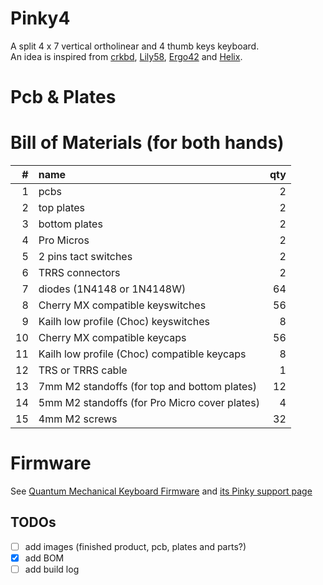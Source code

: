 # Pinky4

A split 4 x 7 vertical ortholinear and 4 thumb keys keyboard.  
An idea is inspired from [crkbd](https://github.com/foostan/crkbd), [Lily58](https://github.com/kata0510/Lily58), [Ergo42](https://github.com/Biacco42/Ergo42) and [Helix](https://github.com/MakotoKurauchi/helix).

# Pcb & Plates
<!-- ![pcb](pcb/Pinky3-pcb.png)
![top plate](top-plate/Pinky3-top-plate.png)
![bottom plate](bottom-plate/Pinky3-bottom-plate.png) -->
<!-- ![plates](plates/Pinky3-plates.png) -->

# Bill of Materials (for both hands)
| # | name | qty |
| ---: | :--- | ---: |
| 1 | pcbs | 2 |
| 2 | top plates | 2 |
| 3 | bottom plates | 2 |
| 4 | Pro Micros | 2 |
| 5 | 2 pins tact switches | 2 |
| 6 | TRRS connectors | 2 |
| 7 | diodes (1N4148 or 1N4148W) | 64 |
| 8 | Cherry MX compatible keyswitches | 56 |
| 9 | Kailh low profile (Choc) keyswitches | 8 |
| 10 | Cherry MX compatible keycaps | 56 |
| 11 | Kailh low profile (Choc) compatible keycaps | 8 |
| 12 | TRS or TRRS cable | 1 |
| 13 | 7mm M2 standoffs (for top and bottom plates) | 12 |
| 14 | 5mm M2 standoffs (for Pro Micro cover plates) | 4 |
| 15 | 4mm M2 screws | 32 |

# Firmware
See [Quantum Mechanical Keyboard Firmware](https://qmk.fm) and [its Pinky support page](https://github.com/qmk/qmk_firmware/blob/master/keyboards/pinky/readme.md)

## TODOs
- [ ] add images (finished product, pcb, plates and parts?)
- [x] add BOM
- [ ] add build log
